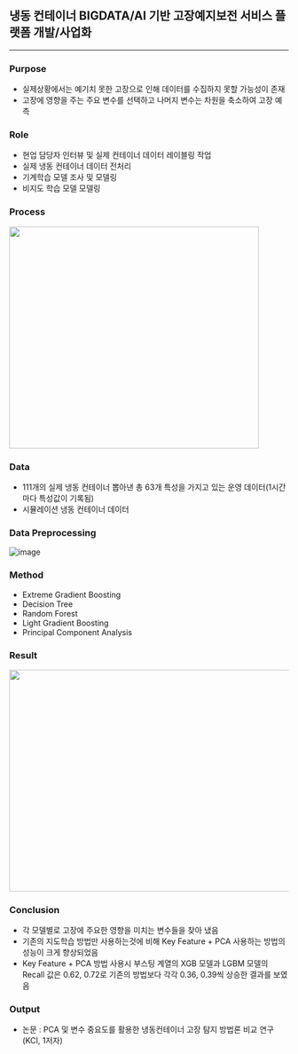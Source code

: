 ## 냉동 컨테이너 BIGDATA/AI 기반 고장예지보전 서비스 플랫폼 개발/사업화
<hr>

### Purpose
- 실제상황에서는 예기치 못한 고장으로 인해 데이터를 수집하지 못할 가능성이 존재
- 고장에 영향을 주는 주요 변수를 선택하고 나머지 변수는 차원을 축소하여 고장 예측

### Role
- 현업 담당자 인터뷰 및 실제 컨테이너 데이터 레이블링 작업
- 실제 냉동 컨테이너 데이터 전처리
- 기계학습 모델 조사 및 모델링
- 비지도 학습 모델 모델링

### Process
<img src="https://user-images.githubusercontent.com/123627186/232266389-c0f9cbe7-9855-4135-9ecd-628fdd57d42a.png" width="450" height="400">

### Data
-  111개의 실제 냉동 컨테이너 뽑아낸 총 63개 특성을 가지고 있는 운영 데이터(1시간마다 특성값이 기록됨)
- 시뮬레이션 냉동 컨테이너 데이터

### Data Preprocessing
![image](https://user-images.githubusercontent.com/123627186/232266526-2f3e9791-cb7f-4eb1-9908-eb3ae1926e12.png)

### Method
- Extreme Gradient Boosting
- Decision Tree
- Random Forest
- Light Gradient Boosting
- Principal Component Analysis

### Result
<img src="https://user-images.githubusercontent.com/123627186/232266694-c4c1d362-193e-4a68-ba97-368d8bd2c035.png" width="550" height="400">

### Conclusion
- 각 모델별로 고장에 주요한 영향을 미치는 변수들을 찾아 냈음
- 기존의 지도학습 방법만 사용하는것에 비해 Key Feature + PCA 사용하는 방법의 성능이 크게 향상되었음
- Key Feature + PCA 방법 사용시 부스팅 계열의 XGB 모델과 LGBM 모델의 Recall 값은 0.62, 0.72로 기존의 방법보다 각각 0.36, 0.39씩 상승한 결과를 보였음

### Output
- 논문 : PCA 및 변수 중요도를 활용한 냉동컨테이너 고장 탐지 방법론 비교 연구(KCI, 1저자)
